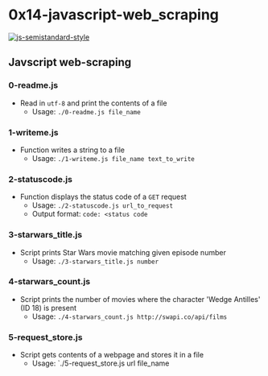 # 0x14-javascript-web_scraping

[![js-semistandard-style](https://img.shields.io/badge/code%20style-semistandard-brightgreen.svg?style=flat-square)](https://github.com/Flet/semistandard)

## Javscript web-scraping
### 0-readme.js
* Read in `utf-8` and print the contents of a file
  * Usage: `./0-readme.js file_name`

### 1-writeme.js
* Function writes a string to a file
  * Usage: `./1-writeme.js file_name text_to_write`

### 2-statuscode.js
* Function displays the status code of a `GET` request
  * Usage: `./2-statuscode.js url_to_request`
  * Output format: `code: <status code`

### 3-starwars_title.js
* Script prints Star Wars movie matching given episode number
  * Usage: `./3-starwars_title.js number`

### 4-starwars_count.js
* Script prints the number of movies where the character 'Wedge Antilles' (ID 18) is present
  * Usage: `./4-starwars_count.js http://swapi.co/api/films`

### 5-request_store.js
* Script gets contents of a webpage and stores it in a file
  * Usage: `./5-request_store.js url file_name


